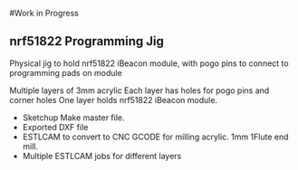 #Work in Progress

## nrf51822 Programming Jig

Physical jig to hold nrf51822 iBeacon module, with pogo pins to connect to programming pads on module

Multiple layers of 3mm acrylic
Each layer has holes for pogo pins and corner holes
One layer holds nrf51822 iBeacon module.

* Sketchup Make master file.
* Exported DXF file
* ESTLCAM to convert to CNC GCODE for milling acrylic. 1mm 1Flute end mill.
* Multiple ESTLCAM jobs for different layers

